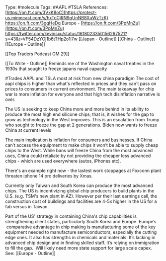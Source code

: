 Type: #molecule 
Tags: #AAPL #TSLA
References:
[https://on.ft.com/3VxK8oC](https://protect-us.mimecast.com/s/hxTcCjRN9qUnNB8XuWzTzK)
https://on.ft.com/3gqHeDq
Europe - [https://on.ft.com/3PpMnZu](https://on.ft.com/3PpMnZu)
https://twitter.com/kevinsxu/status/1618023350156267521?s=43&t=VF54DzYOj1b6tTHp2o1i7w
[[Japan - Outline]]
[[China - Outline]]
[[Europe - Outline]]

[[Top Traders Podcast GM 29]]


[[To Write - Outline]]
Reminds me of the Washington naval treaties in the 1930s that sought to freeze japans naval capacity

#Trades 
AAPL and TSLA most at risk from new china paradigm
The cost of aapl chips is higher than what's reflected in prices and they can't pass on prices to consumers in current environment. The main takeaway for chip war is more inflation for everyone and that high tech disinflation narrative is over.



The US is seeking to keep China more and more behind in its ability to produce the most high end silicone chips; that is, it wishes for the gap to grow as technology in the West improves. This is an escalation from Trump who sought to freeze the gap at 2 generations. Biden now wants to freeze China at current levels  

The main implication is inflation for consumers and businesses. If China can’t access the equipment to make chips it won’t be able to supply cheap chips to the West. While bans will freeze China from the most advanced uses, China could retaliate by not providing the cheaper less advanced chips - which are used everywhere (autos, iPhones etc).

There's an example right now - the lastest work stoppages at Foxconn plant threaten iphone 14 pro deliveries by Xmas.

Currently only Taiwan and South Korea can produce the most advanced chips. The US is incentivizing global chip producers to build plants in the U.S. (e.g. TSM's new plant in AZ). However per their last earnings call, the construction cost of buildings and facilities are 4-5x higher in the US for a fab versus in Taiwan. 

  
Part of the US' strategy in containing China's chip capabilities is strengthening client states, particularly South Korea and Europe. Europe’s  comparative advantage in chip making is manufacturing some of the key equipment needed to manufacture semiconductors, especially the cutting edge ones. It also has strengths in chemicals and materials. It’s lacking in advanced chip design and in finding skilled staff. It’s relying on immigration to fill the gap.  Will likely need more state support for large scale capex.  See: [[Europe - Outline]] 
  
  



